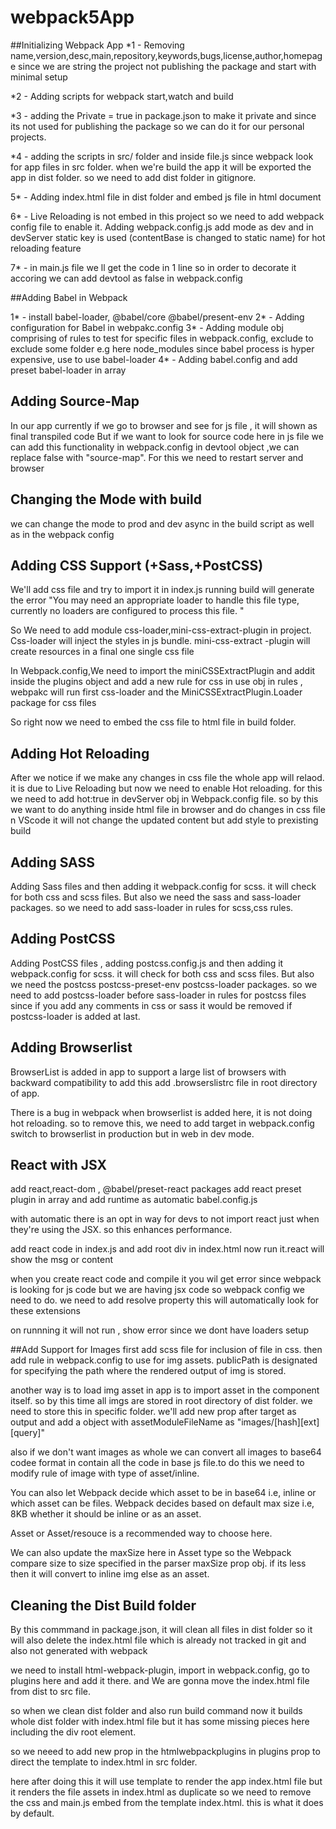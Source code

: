 # webpack5App

##Initializing Webpack App
*1 - Removing name,version,desc,main,repository,keywords,bugs,license,author,homepage since we are string the project not publishing the package and start with minimal setup

*2 - Adding scripts for webpack start,watch and build

*3 - adding the Private = true in package.json to make it private and since its not used for publishing the package so we can do it for our personal projects.

*4 - adding the scripts in src/ folder and inside file.js since webpack look for app files in src folder. when we're 
build the app it will be exported the app in dist folder. so we need to add dist folder in gitignore.

5* - Adding index.html file in dist folder and embed js file in html document

6* - Live Reloading is not embed in this project so we need to add webpack config file to enable it. Adding webpack.config.js
add mode as dev and in devServer static key is used (contentBase is changed to static name) for hot reloading feature

7* - in main.js file we ll get the code in 1 line so in order to decorate it accoring we can add devtool as false in webpack.config

##Adding Babel in Webpack

1* - install babel-loader, @babel/core @babel/present-env
2* - Adding configuration for Babel in webpakc.config
3* - Adding module obj comprising of rules to test for specific files in webpack.config, exclude to exclude some folder e.g here node_modules since babel process is hyper expensive, use to use babel-loader
4*  - Adding babel.config and add preset babel-loader in array 

## Adding Source-Map
In our app currently if we go to browser and see for js file , it will shown as final transpiled code 
But if we want to look for source code here in js file we can add this functionality in webpack.config in devtool object ,we can replace false with "source-map". For this we need to restart server and browser

## Changing the Mode with build
we can change the mode to prod and dev async in the build script as well as in the webpack config

## Adding CSS Support (+Sass,+PostCSS)
We'll add css file and try to import it in index.js
running build will generate the error
"You may need an appropriate loader to handle this file type, currently no loaders are configured to process this file. "

So We need to add module css-loader,mini-css-extract-plugin in project. Css-loader will inject the styles in js bundle. mini-css-extract -plugin will create resources in a final one single css file

In Webpack.config,We need to import the miniCSSExtractPlugin and addit inside the plugins object
and add a new rule for css
in use obj in rules , webpakc will run first css-loader and the MiniCSSExtractPlugin.Loader package 
for css files

So right now we need to embed the css file to html file in build folder.
## Adding Hot Reloading
After we notice if we make any changes in css file the whole app will relaod. it is due to Live Reloading but now we need to enable Hot reloading.
for this we need to add hot:true in devServer obj in Webpack.config file. so by this we want to
do anything inside html file in browser and do changes in css file n VScode it will not change the updated content but add style to prexisting build

## Adding SASS
Adding Sass files and then adding it webpack.config for scss. it will check for both css and scss files. But also we need the sass and sass-loader packages. so  we need to add sass-loader in rules for scss,css rules.

## Adding PostCSS
Adding PostCSS files , adding postcss.config.js and then adding it webpack.config for scss. it will check for both css and scss files. But also we need the postcss postcss-preset-env postcss-loader packages. so  we need to add postcss-loader before sass-loader in rules for postcss files since if you add any comments in css or sass it would be removed if postcss-loader is added at last.

## Adding Browserlist
BrowserList is added in app to support a large list of browsers with backward compatibility
to add this add .browserslistrc file in root directory of app.

There is a bug in webpack when browserlist is added here, it is not doing hot reloading. 
so to remove this, we need to add target in webpack.config switch to browserlist in production 
but in web in dev mode.

## React with JSX
add react,react-dom , @babel/preset-react packages
add react preset plugin in array and add runtime as automatic babel.config.js

with automatic there is an opt in way for devs to not import react just when they're using the JSX. so this enhances performance.

add react code in index.js and add root div in index.html now run it.react will show the msg or content

when you create react code and compile it you wil get error since webpack is looking for js code but we are having jsx code so webpack config we need to do.
we need to add resolve property this will automatically look for these extensions

on runnning it will not run , show error since we dont have loaders setup

##Add Support for Images
first add scss file for inclusion of file in css. then add rule in webpack.config to use for img assets.
publicPath is designated for specifying the path where the rendered output of img is stored.

another way is to load img asset in app is to import asset in the component
itself.
so by this time all imgs are stored in root directory of dist folder. we need to store this in specific folder.
we'll add new prop after target as output and add a object with assetModuleFileName as 
"images/[hash][ext][query]"

also if we don't want images as whole we can convert all images to base64 codee format in
contain all the code in base js file.to do this we need to modify rule of image with type of
asset/inline.

You can also let Webpack decide which asset to be in base64 i.e, inline or which asset can be files. Webpack decides based on default max size i.e, 8KB whether it should be inline or as an asset.

Asset or Asset/resouce is a recommended way to choose here.

We can also update the maxSize here in Asset type so the Webpack compare size to 
size specified in the parser maxSize prop obj. if its less then it will convert to inline img else as an asset.

## Cleaning the Dist Build folder
By this commmand in package.json, it will clean all files in dist folder so it will also delete the 
index.html file which is already not tracked in git and also not generated with webpack 

we need to install html-webpack-plugin, import in webpack.config, go to plugins here and add it there.
and We are gonna move the index.html file from dist to src file. 

so when we clean dist folder and also run build command now it builds whole dist folder 
with index.html file but it has some missing pieces here including the div root element.

so we neeed to add new prop in the htmlwebpackplugins in plugins prop to direct the template to index.html in src folder.

here after doing this it will use template to render the app index.html file 
but it renders the file assets in index.html as duplicate so we need to
remove the css and main.js embed from the template index.html. this is what it 
does by default.